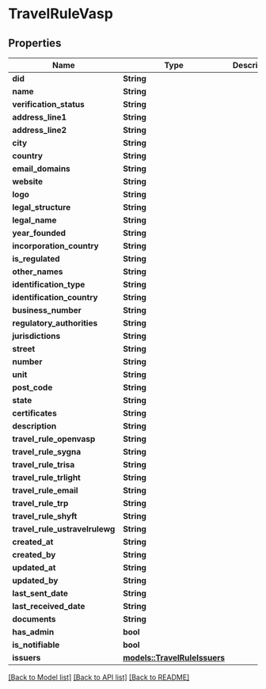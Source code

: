 # TravelRuleVasp

## Properties

Name | Type | Description | Notes
------------ | ------------- | ------------- | -------------
**did** | **String** |  | 
**name** | **String** |  | 
**verification_status** | **String** |  | 
**address_line1** | **String** |  | 
**address_line2** | **String** |  | 
**city** | **String** |  | 
**country** | **String** |  | 
**email_domains** | **String** |  | 
**website** | **String** |  | 
**logo** | **String** |  | 
**legal_structure** | **String** |  | 
**legal_name** | **String** |  | 
**year_founded** | **String** |  | 
**incorporation_country** | **String** |  | 
**is_regulated** | **String** |  | 
**other_names** | **String** |  | 
**identification_type** | **String** |  | 
**identification_country** | **String** |  | 
**business_number** | **String** |  | 
**regulatory_authorities** | **String** |  | 
**jurisdictions** | **String** |  | 
**street** | **String** |  | 
**number** | **String** |  | 
**unit** | **String** |  | 
**post_code** | **String** |  | 
**state** | **String** |  | 
**certificates** | **String** |  | 
**description** | **String** |  | 
**travel_rule_openvasp** | **String** |  | 
**travel_rule_sygna** | **String** |  | 
**travel_rule_trisa** | **String** |  | 
**travel_rule_trlight** | **String** |  | 
**travel_rule_email** | **String** |  | 
**travel_rule_trp** | **String** |  | 
**travel_rule_shyft** | **String** |  | 
**travel_rule_ustravelrulewg** | **String** |  | 
**created_at** | **String** |  | 
**created_by** | **String** |  | 
**updated_at** | **String** |  | 
**updated_by** | **String** |  | 
**last_sent_date** | **String** |  | 
**last_received_date** | **String** |  | 
**documents** | **String** |  | 
**has_admin** | **bool** |  | 
**is_notifiable** | **bool** |  | 
**issuers** | [**models::TravelRuleIssuers**](TravelRuleIssuers.md) |  | 

[[Back to Model list]](../README.md#documentation-for-models) [[Back to API list]](../README.md#documentation-for-api-endpoints) [[Back to README]](../README.md)


